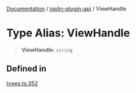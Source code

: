 [Documentation](../../packages.md) / [joplin-plugin-api](../index.md) / ViewHandle

# Type Alias: ViewHandle

> **ViewHandle**: `string`

## Defined in

[types.ts:352](https://github.com/rxliuli/joplin-utils/blob/2bc4cdf0126f9cf3a3dcc1c3f49a6f42208c3387/packages/joplin-plugin-api/src/types.ts#L352)
